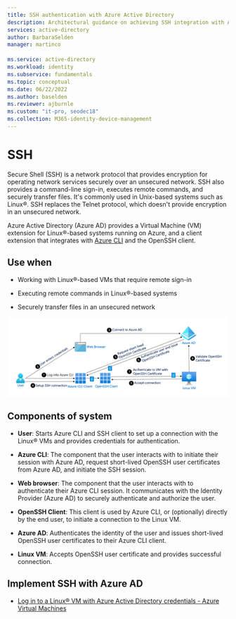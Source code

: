 ```yaml
---
title: SSH authentication with Azure Active Directory
description: Architectural guidance on achieving SSH integration with Azure Active Directory   
services: active-directory
author: BarbaraSelden
manager: martinco

ms.service: active-directory
ms.workload: identity
ms.subservice: fundamentals
ms.topic: conceptual
ms.date: 06/22/2022
ms.author: baselden
ms.reviewer: ajburnle
ms.custom: "it-pro, seodec18"
ms.collection: M365-identity-device-management
---
```

# SSH  

Secure Shell (SSH) is a network protocol that provides encryption for operating network services securely over an unsecured network. SSH also provides a command-line sign-in, executes remote commands, and securely transfer files. It's commonly used in Unix-based systems such as Linux®. SSH replaces the Telnet protocol, which doesn't provide encryption in an unsecured network. 

Azure Active Directory (Azure AD) provides a Virtual Machine (VM) extension for Linux®-based systems running on Azure, and a client extension that integrates with [Azure CLI](/cli/azure/) and the OpenSSH client.

## Use when 

* Working with Linux®-based VMs that require remote sign-in

* Executing remote commands in Linux®-based systems

* Securely transfer files in an unsecured network

![diagram of Azure AD with SSH protocol](./media/authentication-patterns/ssh-auth.png)

## Components of system 

* **User**: Starts Azure CLI and SSH client to set up a connection with the Linux® VMs and provides credentials for authentication.

* **Azure CLI**: The component that the user interacts with to initiate their session with Azure AD, request short-lived OpenSSH user certificates from Azure AD, and initiate the SSH session.

* **Web browser**: The component that the user interacts with to authenticate their Azure CLI session. It communicates with the Identity Provider (Azure AD) to securely authenticate and authorize the user.

* **OpenSSH Client**: This client is used by Azure CLI, or (optionally) directly by the end user, to initiate a connection to the Linux VM.

* **Azure AD**: Authenticates the identity of the user and issues short-lived OpenSSH user certificates to their Azure CLI client.

* **Linux VM**: Accepts OpenSSH user certificate and provides successful connection.

## Implement SSH with Azure AD 

* [Log in to a Linux® VM with Azure Active Directory credentials - Azure Virtual Machines ](../devices/howto-vm-sign-in-azure-ad-linux.md) 

